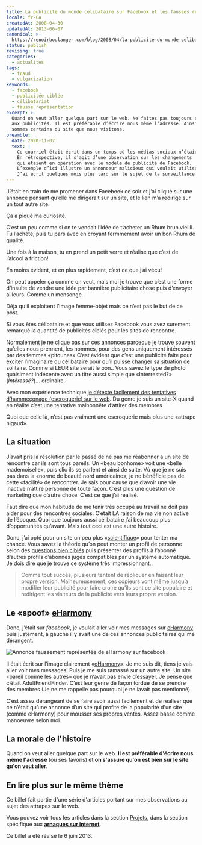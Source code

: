 ```yaml
---
title: La publicite du monde celibataire sur Facebook et les fausses representations
locale: fr-CA
createdAt: 2008-04-30
updatedAt: 2013-06-07
canonical: >-
  https://renoirboulanger.com/blog/2008/04/la-publicite-du-monde-celibataire-sur-facebook-et-les-fausses-representations/
status: publish
revising: true
categories:
  - actualites
tags:
  - fraud
  - vulgarization
keywords:
  - facebook
  - publicitée ciblée
  - célibatariat
  - fausse représentation
excerpt: >-
  Quand on veut aller quelque part sur le web. Ne faites pas toujours confiance
  aux publicités. Il est préférable d’écrire nous même l’adresse. Ainsi, nous
  sommes certains du site que nous visitons.
preamble:
  date: 2020-11-07
  text: |
    Ce courriel était écrit dans un temps où les médias sociaux n’étaient pas aussi populaires qu’après 2019.
    En rétrospective, il s’agit d’une observation sur les changements
    qui étaient en opération avec le modèle de publicité de Facebook.
    L’exemple d’ici illustre un annonceur malicieux qui voulait utiliser la notoriété du site de rencontre eHarmony.
    J’ai écrit quelques mois plus tard sur le sujet de la surveillance que Facebook peut faire en étant omniprésent dans l'article [Êtes-vous victime d’espionnage via votre profil dans les médias sociaux](../../2010/03/etes-vous-victime-despionnage-via-votre-profil-dans-les-medias-sociaux).
---
```


J’était en train de me promener dans ~~Facebook~~ ce soir et j’ai cliqué sur une
annonce pensant qu’elle me dirigerait sur un site, et le lien m’a redirigé sur
un tout autre site.

Ça a piqué ma curiosité.

C’est un peu comme si on te vendait l’idée de t’acheter un Rhum brun vieilli. Tu
l’achète, puis tu pars avec en croyant fermmement avoir un bon Rhum de qualité.

Une fois à la maison, tu en prend un petit verre et réalise que c’est de
l’alcool a friction!

En moins évident, et en plus rapidement, c’est ce que j’ai vécu!

On peut appeler ça comme on veut, mais moi je trouve que c’est une forme
d’insulte de vendre une idée par bannière publicitaire chose puis d’envoyer
ailleurs. Comme un mensonge.

Déja qu’il exploitent l’image femme-objet mais ce n’est pas le but de ce post.

Si vous êtes célibataire et que vous utilisez Facebook vous avez surement
remarqué la quantité de publicités ciblés pour les sites de rencontre.

Normalement je ne clique pas sur ces annonces parceque je trouve souvent
qu’elles nous prennent, les hommes, pour des gens uniquement intéressés par des
femmes «pitounes» C’est évident que c’est une publicité faite pour exciter
l’imaginaire du célibataire pour qu’il puisse changer sa situation de solitaire.
Comme si LEUR site serait le bon.. Vous savez le type de photo quaisiment
indécente avec un titre aussi simple que «Interrested?» (_Intéressé?_)...
ordinaire.

Avec mon expérience technique [je détecte facilement des tentatives
d’hammeçonage (escroquerie) sur le web][1]. Du genre je suis un site-X quand en
réalité c’est une tentative malhonnête d’attirer des membres

Quoi que celle là, n’est pas vraiment une escroquerie mais plus une «attrape
nigaud».

## La situation

J’avait pris la résolution par le passé de ne pas me réabonner a un site de
rencontre car ils sont tous pareils. Un «beau bonhome» voit une «belle
mademoiselle», puis clic ils se parlent et ainsi de suite. Vù que je ne suis pas
dans la «norme de beauté nord américaine»; je ne bénéficie pas de cette
«facilité» de rencontrer. Je sais pour cause que d’avoir une vie inactive
n’attire personne de toute façon. C’est plus une question de marketing que
d’autre chose. C’est ce que j’ai realisé.

Faut dire que mon habitude de me tenir très occupé au travail ne doit pas aider
pour des rencontres sociales. C’était LA raison de ma vie non active de
l’époque. Quoi que toujours aussi célibataire j’ai beaucoup plus d’opportunités
qu’avant. Mais tout ceci est une autre histoire.

Donc, j’ai opté pour un site un peu plus «[scientifique][2]» pour tenter ma
chance. Vous savez la théorie qu’on peut monter un profil de personne selon des
[questions bien ciblés][3] puis présenter des profils à l’abonné d’autres
profils d’abonnés jugés compatibles par un système automatique. Je dois dire que
je trouve ce système très impressionnant..

> Comme tout succès, plusieurs tentent de répliquer en faisant leur propre
> version. Malheureusement, ces copieurs vont même jusqu’a modifier leur
> publicité pour faire croire qu’ils sont ce site populaire et redirigent les
> visiteurs de la publicité vers leurs propre version.

## Le «spoof» [eHarmony][4]

Donc, j’était sur _facebook_, je voulait aller voir mes messages sur
[eHarmony][4] puis justement, à gauche il y avait une de ces annonces
publicitaires qui me dérangent.

![Annonce faussement représentée de eHarmony sur facebook](~/assets/content/blog/2008/04/17ba8b12736f11d0a4b9e4995bef7af52c10ccbf.png)

Il était écrit sur l’image clairement «[eHarmony][6]». Je me suis dit, tiens je
vais aller voir mes messages! Puis je me suis ramassé sur un autre site. Un site
«pareil comme les autres» que je n’avait pas envie d’essayer. Je pense que
c’était AdultFriendFinder. C’est leur genre de façon tordue de se prendre des
membres (Je ne me rappelle pas pourquoi je ne lavait pas mentionné).

C’est assez dérangeant de se faire avoir aussi facilement et de réaliser que ce
n’était qu’une annonce d’un site qui profite de la popularité d'un site (comme
eHarmony) pour mousser ses propres ventes. Assez basse comme manoeuvre selon
moi.

## La morale de l'histoire

Quand on veut aller quelque part sur le web. **Il est préférable d'écrire nous
même l'adresse** (ou ses favoris) et **on s'assure qu'on est bien sur le site
qu'on veut aller**.

## En lire plus sur le même thème

Ce billet fait partie d'une série d'articles portant sur mes observations au
sujet des attrapes sur le web.

Vous pouvez voir tous les articles dans la section [Projets][7], dans la section
spécifique aux [**arnaques sur internet**][8].

Ce billet a été révisé le 6 juin 2013\.

[1]: /projets/les-arnaques-sur-internet/
[2]: http://www.eharmony.com/singles/servlet/about/matching
[3]: http://www.eharmony.com/singles/servlet/about/dimensions/
[4]: http://www.eharmony.com/
[5]: /wp-content/uploads/2008/04/eharmony_spoof_ad.png
[6]: http://www.eharmony.com
[7]: /projets
[8]: /projets/les-arnaques-sur-internet
